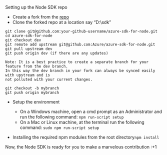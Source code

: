 Setting up the Node SDK repo


* Create a fork from the [repo](https://github.com/Azure/azure-sdk-for-node)
* Clone the forked repo at a location say “D:\sdk”
```
git clone git@github.com:your-github-username/azure-sdk-for-node.git
cd azure-sdk-for-node
git checkout dev
git remote add upstream git@github.com:Azure/azure-sdk-for-node.git
git pull upstream dev
git push origin dev (if there are any updates)

Note: It is a best practice to create a separate branch for your feature from the dev branch. 
In this way the dev branch in your fork can always be synced easily with upstream and is 
not polluted with your current changes.

git checkout -b mybranch 
git push origin mybranch
```
* Setup the environment
  * On a Windows machine, open a cmd prompt as an Administrator and run the following command: ```npm run-script setup```
  * On a Mac or Linux machine, at the terminal run the following command: ```sudo npm run-script setup```

* Installing the required npm modules from the root directory```npm install```

Now, the Node SDK is ready for you to make a marvelous contribution :+1
